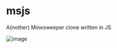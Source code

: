 # msjs

A(nother) Minesweeper clone written in JS

![image](https://user-images.githubusercontent.com/12353675/167978740-783334b6-d9c6-4d45-8094-74ac1185426d.png)
